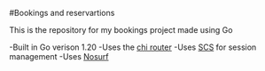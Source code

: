 #Bookings and reservartions 

This is the repository for my bookings project made using Go

-Built in Go verison 1.20
-Uses the [chi router](github.com/go-chi/chi)
-Uses [SCS](github.com/alexedwards/scs/v2) for session management
-Uses [Nosurf](github.com/justinas/nosurf)